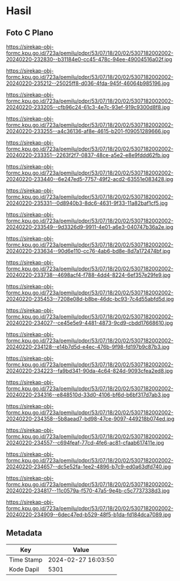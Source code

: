# Hasil

## Foto C Plano

https://sirekap-obj-formc.kpu.go.id/723a/pemilu/pdpr/53/07/18/20/02/5307182002002-20240220-232830--b31184e0-cc45-478c-94ee-49004516a02f.jpg

https://sirekap-obj-formc.kpu.go.id/723a/pemilu/pdpr/53/07/18/20/02/5307182002002-20240220-235212--25025ff8-d036-4fda-945f-46064b985196.jpg

https://sirekap-obj-formc.kpu.go.id/723a/pemilu/pdpr/53/07/18/20/02/5307182002002-20240220-233205--cfb96c24-61c3-4e7c-93ef-919c9300d8f8.jpg

https://sirekap-obj-formc.kpu.go.id/723a/pemilu/pdpr/53/07/18/20/02/5307182002002-20240220-233255--a4c36136-af8e-4615-b201-f09051289666.jpg

https://sirekap-obj-formc.kpu.go.id/723a/pemilu/pdpr/53/07/18/20/02/5307182002002-20240220-233351--2263f2f7-0837-48ce-a5e2-e8e9fddd62fb.jpg

https://sirekap-obj-formc.kpu.go.id/723a/pemilu/pdpr/53/07/18/20/02/5307182002002-20240220-233440--6e247ed5-7757-49f2-acd2-63551e083428.jpg

https://sirekap-obj-formc.kpu.go.id/723a/pemilu/pdpr/53/07/18/20/02/5307182002002-20240220-235331--0d8940b3-8dc6-4631-9f33-11a82baf1cf5.jpg

https://sirekap-obj-formc.kpu.go.id/723a/pemilu/pdpr/53/07/18/20/02/5307182002002-20240220-233549--9d3326d9-9911-4e01-a6e3-040747b36a2e.jpg

https://sirekap-obj-formc.kpu.go.id/723a/pemilu/pdpr/53/07/18/20/02/5307182002002-20240220-233634--90d6e110-cc76-4ab6-bd8e-8d7a172474bf.jpg

https://sirekap-obj-formc.kpu.go.id/723a/pemilu/pdpr/53/07/18/20/02/5307182002002-20240220-233738--4698acf4-f788-4dd4-8224-6ef357e29fe9.jpg

https://sirekap-obj-formc.kpu.go.id/723a/pemilu/pdpr/53/07/18/20/02/5307182002002-20240220-235453--7208e08d-b8be-46dc-bc93-7c4d55abfd5d.jpg

https://sirekap-obj-formc.kpu.go.id/723a/pemilu/pdpr/53/07/18/20/02/5307182002002-20240220-234027--ce45e5e9-4481-4873-9cd9-cbdd17668610.jpg

https://sirekap-obj-formc.kpu.go.id/723a/pemilu/pdpr/53/07/18/20/02/5307182002002-20240220-234128--e14b7d5d-e4ec-476b-9f98-fd197b9c87b3.jpg

https://sirekap-obj-formc.kpu.go.id/723a/pemilu/pdpr/53/07/18/20/02/5307182002002-20240220-234223--fa9bd341-90da-4c64-824d-9093cfea2ed8.jpg

https://sirekap-obj-formc.kpu.go.id/723a/pemilu/pdpr/53/07/18/20/02/5307182002002-20240220-234316--e848510d-33d0-4106-bf6d-b6bf317d7ab3.jpg

https://sirekap-obj-formc.kpu.go.id/723a/pemilu/pdpr/53/07/18/20/02/5307182002002-20240220-234358--5b8aead7-bd98-47ce-9097-449218b074ed.jpg

https://sirekap-obj-formc.kpu.go.id/723a/pemilu/pdpr/53/07/18/20/02/5307182002002-20240220-234557--c694feaf-77cd-4fe6-ac81-cfaab617411e.jpg

https://sirekap-obj-formc.kpu.go.id/723a/pemilu/pdpr/53/07/18/20/02/5307182002002-20240220-234657--dc5e52fa-1ee2-4896-b7c9-ed0a63dfd740.jpg

https://sirekap-obj-formc.kpu.go.id/723a/pemilu/pdpr/53/07/18/20/02/5307182002002-20240220-234817--11c0579a-f570-47a5-9e4b-c5c7737338d3.jpg

https://sirekap-obj-formc.kpu.go.id/723a/pemilu/pdpr/53/07/18/20/02/5307182002002-20240220-234909--6dec47ed-b529-48f5-b1da-fd184dca7089.jpg


## Metadata

| Key        | Value               |
| ---------- | ------------------- |
| Time Stamp | 2024-02-27 16:03:50 |
| Kode Dapil | 5301                |



